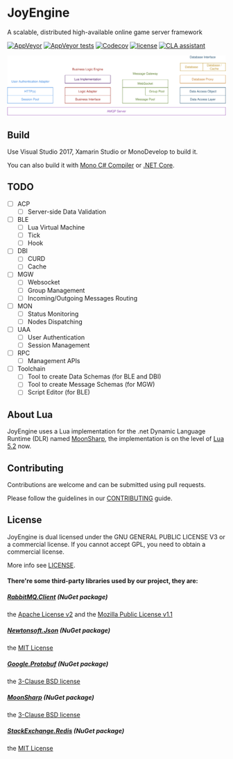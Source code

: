 JoyEngine
===
A scalable, distributed high-available online game server framework

[![AppVeyor](https://img.shields.io/appveyor/ci/JoyMoe/JoyEngine.svg)](https://ci.appveyor.com/project/JoyMoe/JoyEngine)
[![AppVeyor tests](https://img.shields.io/appveyor/tests/JoyMoe/JoyEngine.svg)](https://ci.appveyor.com/project/JoyMoe/JoyEngine)
[![Codecov](https://img.shields.io/codecov/c/github/JoyMoe/JoyEngine.svg)](https://codecov.io/gh/JoyMoe/JoyEngine)
[![license](https://img.shields.io/github/license/JoyMoe/JoyEngine.svg)](https://raw.githubusercontent.com/JoyMoe/JoyEngine/master/LICENSE)
[![CLA assistant](https://cla-assistant.io/readme/badge/JoyMoe/JoyEngine)](https://cla-assistant.io/JoyMoe/JoyEngine)

![System Structure](System_Structure.svg)

## Build

Use Visual Studio 2017, Xamarin Studio or MonoDevelop to build it.

You can also build it with [Mono C# Compiler](http://www.mono-project.com/docs/about-mono/languages/csharp) or [.NET Core](http://dotnet.github.io/).

## TODO

* [ ] ACP
    * [ ] Server-side Data Validation
* [ ] BLE
    * [ ] Lua Virtual Machine
    * [ ] Tick
    * [ ] Hook
* [ ] DBI
    * [ ] CURD
    * [ ] Cache
* [ ] MGW
    * [ ] Websocket
    * [ ] Group Management
    * [ ] Incoming/Outgoing  Messages Routing
* [ ] MON
    * [ ] Status Monitoring
    * [ ] Nodes Dispatching
* [ ] UAA
    * [ ] User Authentication
    * [ ] Session Management
* [ ] RPC
    * [ ] Management APIs
* [ ] Toolchain
    * [ ] Tool to create Data Schemas (for BLE and DBI)
    * [ ] Tool to create Message Schemas (for MGW)
    * [ ] Script Editor (for BLE)

## About Lua

JoyEngine uses a Lua implementation for the .net Dynamic Language Runtime (DLR) named [MoonSharp](https://github.com/xanathar/moonsharp), the implementation is on the level of [Lua 5.2](http://www.lua.org/manual/5.2/manual.html) now.

## Contributing

Contributions are welcome and can be submitted using pull requests.

Please follow the guidelines in our [CONTRIBUTING](CONTRIBUTING.md) guide.

## License

JoyEngine is dual licensed under the GNU GENERAL PUBLIC LICENSE V3 or a commercial license. If you cannot accept GPL, you need to obtain a commercial license.

More info see [LICENSE](LICENSE).

#### There're some third-party libraries used by our project, they are:

##### [RabbitMQ.Client](https://github.com/rabbitmq/rabbitmq-dotnet-client) (NuGet package)

the [Apache License v2](https://raw.githubusercontent.com/rabbitmq/rabbitmq-dotnet-client/master/LICENSE-APACHE2) and the [Mozilla Public License v1.1](https://raw.githubusercontent.com/rabbitmq/rabbitmq-dotnet-client/master/LICENSE-MPL-RabbitMQ)

##### [Newtonsoft.Json](https://github.com/JamesNK/Newtonsoft.Json) (NuGet package)

the [MIT License](https://raw.githubusercontent.com/JamesNK/Newtonsoft.Json/master/LICENSE.md)

##### [Google.Protobuf](https://github.com/google/protobuf/tree/master/csharp) (NuGet package)

the [3-Clause BSD license](https://raw.githubusercontent.com/google/protobuf/master/LICENSE)

##### [MoonSharp](https://github.com/xanathar/moonsharp) (NuGet package)

the [3-Clause BSD license](https://github.com/xanathar/moonsharp/blob/master/LICENSE)

##### [StackExchange.Redis](https://github.com/StackExchange/StackExchange.Redis) (NuGet package)

the [MIT License](https://github.com/StackExchange/StackExchange.Redis/blob/master/LICENSE)
